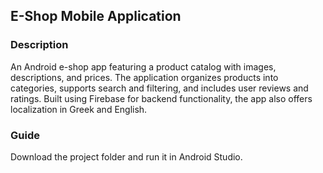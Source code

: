 ## E-Shop Mobile Application
### Description
An Android e-shop app featuring a product catalog with images, descriptions, and prices. The application organizes products into categories, supports search and filtering, and includes user reviews and ratings. Built using Firebase for backend functionality, the app also offers localization in Greek and English.
### Guide
Download the project folder and run it in Android Studio.
